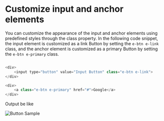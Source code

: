 # Customize input and anchor elements

You can customize the appearance of the input and anchor elements using predefined styles through the class property. In the following code snippet, the input element is customized as a link Button by setting the `e-btn e-link` class, and the anchor element is customized as a primary Button by setting the `e-btn e-primary` class.

```csharp

<div>
    <input type="button" value="Input Button" class="e-btn e-link">
</div>

<div>
    <a class="e-btn e-primary" href="#">Google</a>
</div>

```

Output be like

![Button Sample](./../images/button-input.png)